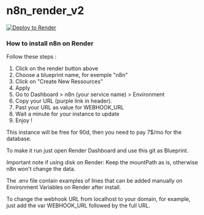 # n8n_render_v2

[![Deploy to Render](https://render.com/images/deploy-to-render-button.svg)](https://render.com/deploy)


### How to install n8n on Render

Follow these steps :

1. Click on the render button above
2. Choose a blueprint name, for exemple "n8n"
3. Click on "Create New Ressources"
4. Apply
5. Go to Dashboard > n8n (your service name) > Environment
6. Copy your URL (purple link in header).
7. Past your URL as value for WEBHOOK_URL
8. Wait a minute for your instance to update
9. Enjoy !


This instance will be free for 90d, then you need to pay 7$/mo for the database.



To make it run just open Render Dashboard and use this git as Blueprint.

Important note if using disk on Render: Keep the mountPath as is, otherwise n8n won't change the data.

The .env file contain examples of lines that can be added manually on Environment Variables on Render after install.

To change the webhook URL from localhost to your domain, for example, just add the var WEBHOOK_URL followed by the full URL.
